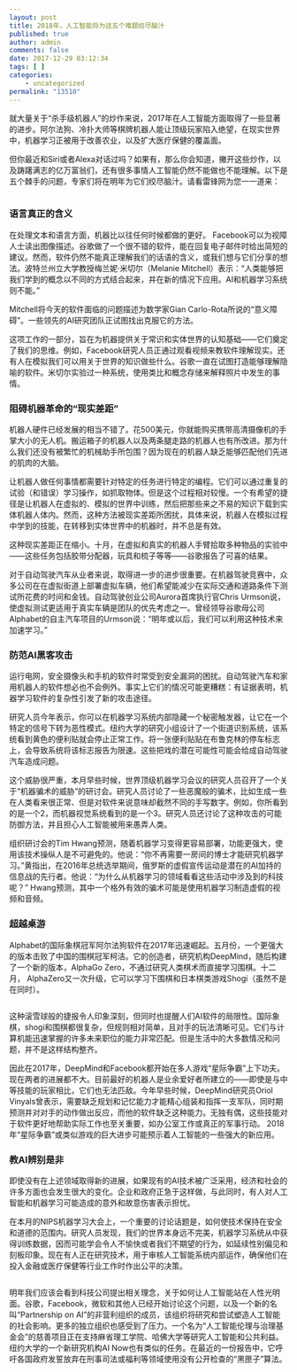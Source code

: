 ```yaml
---
layout: post
title: 2018年，人工智能将为这五个难题绞尽脑汁
published: true
author: admin
comments: false
date: 2017-12-29 03:12:34
tags: [ ]
categories:
    - uncategorized
permalink: "13510"
---
```

就大量关于“杀手级机器人”的炒作来说，2017年在人工智能方面取得了一些显著的进步。阿尔法狗、冷扑大师等棋牌机器人能让顶级玩家陷入绝望，在现实世界中，机器学习正被用于改善农业，以及扩大医疗保健的覆盖面。

但你最近和Siri或者Alexa对话过吗？如果有，那么你会知道，撇开这些炒作，以及踌躇满志的亿万富翁们，还有很多事情人工智能仍然不能做也不能理解。以下是五个棘手的问题，专家们将在明年为它们绞尽脑汁。请看雷锋网为您一一道来：

![]()

### 语言真正的含义

在处理文本和语言方面，机器比以往任何时候都做的更好。 Facebook可以为视障人士读出图像描述。谷歌做了一个很不错的软件，能在回复电子邮件时给出简短的建议。然而，软件仍然不能真正理解我们的话语的含义，或我们想与它们分享的想法。波特兰州立大学教授梅兰妮·米切尔（Melanie Mitchell）表示：“人类能够把我们学到的概念以不同的方式结合起来，并在新的情况下应用。AI和机器学习系统则不能。”

Mitchell将今天的软件面临的问题描述为数学家Gian Carlo-Rota所说的“意义障碍”。一些领先的AI研究团队正试图找出克服它的方法。

这项工作的一部分，旨在为机器提供关于常识和实体世界的认知基础——它们奠定了我们的思维。例如，Facebook研究人员正通过观看视频来教软件理解现实。还有人在模拟我们可以用关于世界的知识做些什么。谷歌一直在试图打造能够理解隐喻的软件。米切尔实验过一种系统，使用类比和概念存储来解释照片中发生的事情。

### 阻碍机器革命的“现实差距”

机器人硬件已经发展的相当不错了。花500美元，你就能购买携带高清摄像机的手掌大小的无人机。搬运箱子的机器人以及两条腿走路的机器人也有所改进。那为什么我们还没有被繁忙的机械助手所包围？因为现在的机器人缺乏能够匹配他们先进的肌肉的大脑。

让机器人做任何事情都需要针对特定的任务进行特定的编程。它们可以通过重复的试验（和错误）学习操作，如抓取物体。但是这个过程相对较慢。一个有希望的捷径是让机器人在虚拟的、模拟的世界中训练，然后把那些来之不易的知识下载到实体机器人体内。然而，这种方法被现实差距所困扰，具体来说，机器人在模拟过程中学到的技能，在转移到实体世界中的机器时，并不总是有效。

这种现实差距正在缩小。十月，在虚拟和真实的机器人手臂拾取多种物品的实验中——这些任务包括胶带分配器，玩具和梳子等等——谷歌报告了可喜的结果。

对于自动驾驶汽车从业者来说，取得进一步的进步很重要。在机器驾驶竞赛中，众多公司在在虚拟街道上部署虚拟车辆，他们希望能减少在实际交通和道路条件下测试所花费的时间和金钱。自动驾驶创业公司Aurora首席执行官Chris Urmson说，使虚拟测试更适用于真实车辆是团队的优先考虑之一。曾经领导谷歌母公司Alphabet的自主汽车项目的Urmson说：“明年或以后，我们可以利用这种技术来加速学习。”

### 防范AI黑客攻击

运行电网，安全摄像头和手机的软件时常受到安全漏洞的困扰。自动驾驶汽车和家用机器人的软件想必也不会例外。事实上它们的情况可能更糟糕：有证据表明，机器学习软件的复杂性引发了新的攻击途径。

研究人员今年表示，你可以在机器学习系统内部隐藏一个秘密触发器，让它在一个特定的信号下转为恶性模式。纽约大学的研究小组设计了一个街道识别系统，该系统看到黄色的便利贴就会停止正常工作。将一张便利贴贴在布鲁克林的停车标志上，会导致系统将该标志报告为限速。这些把戏的潜在可能性可能会给成自动驾驶汽车造成问题。

这个威胁很严重，本月早些时候，世界顶级机器学习会议的研究人员召开了一个关于“机器骗术的威胁”的研讨会。研究人员讨论了一些恶魔般的骗术，比如生成一些在人类看来很正常、但是对软件来说意味却截然不同的手写数字。例如，你所看到的是一个2，而机器视觉系统看到的是一个3。研究人员还讨论了这种攻击的可能防御方法，并且担心人工智能被用来愚弄人类。

组织研讨会的Tim Hwang预测，随着机器学习变得更容易部署，功能更强大，使用该技术操纵人是不可避免的。他说：“你不再需要一房间的博士才能研究机器学习。”黄指出，在2016年总统选举期间，俄罗斯的虚假宣传运动是潜在的AI加持的信息战的先行者。他说：“为什么从机器学习的领域看看这些活动中涉及到的科技呢？” Hwang预测，其中一个格外有效的骗术可能是使用机器学习制造虚假的视频和音频。

### 超越桌游

Alphabet的国际象棋冠军阿尔法狗软件在2017年迅速崛起。五月份，一个更强大的版本击败了中国的围棋冠军柯洁。它的创造者，研究机构DeepMind，随后构建了一个新的版本，AlphaGo Zero，不通过研究人类棋术而直接学习围棋。十二月， AlphaZero又一次升级，它可以学习下围棋和日本棋类游戏Shogi（虽然不是在同时）。

![]()

这种滚雪球般的捷报令人印象深刻，但同时也提醒人们AI软件的局限性。国际象棋，shogi和围棋都很复杂，但规则相对简单，且对手的玩法清晰可见。它们与计算机能迅速掌握的许多未来职位的能力非常匹配。但是生活中的大多数情况和问题，并不是这样结构整齐。

因此在2017年，DeepMind和Facebook都开始在多人游戏“星际争霸”上下功夫。现在两者的进展都不大。目前最好的机器人是业余爱好者所建立的——即使是与中等技能的玩家相比，它们也无法匹敌。今年早些时候，DeepMind研究员Oriol Vinyals曾表示，需要缺乏规划和记忆能力才能精心组装和指挥一支军队，同时期预测并对对手的动作做出反应，而他的软件缺乏这种能力。无独有偶，这些技能对于软件更好地帮助实际工作也至关重要，如办公室工作或真正的军事行动。 2018年“星际争霸”或类似游戏的巨大进步可能预示着人工智能的一些强大的新应用。

### 教AI辨别是非

即使没有在上述领域取得新的进展，如果现有的AI技术被广泛采用，经济和社会的许多方面也会发生很大的变化。企业和政府正急于这样做，与此同时，有人对人工智能和机器学习可能造成的意外和故意伤害表示担忧。

在本月的NIPS机器学习大会上，一个重要的讨论话题是，如何使技术保持在安全和道德的范围内。研究人员发现，我们的世界本身远不完美，机器学习系统从中获得训练数据，因而可能学会令人不愉快或者我们不期望的行为，如延续性别偏见和刻板印象。现在有人正在研究技术，用于审核人工智能系统内部运作，确保他们在投入金融或医疗保健等行业工作时作出公平的决策。

![]()

明年我们应该会看到科技公司提出相关理念，关于如何让人工智能站在人性光明面。谷歌，Facebook，微软和其他人已经开始讨论这个问题，以及一个新的名叫“Partnership on AI”的非营利组织的成员，该组织将研究和尝试塑造人工智能的社会影响。更多的独立组织也感受到了压力。一个名为“人工智能伦理与治理基金会”的慈善项目正在支持麻省理工学院、哈佛大学等研究人工智能和公共利益。纽约大学的一个新研究机构AI Now也有类似的任务。在最近的一份报告中，它呼吁各国政府发誓放弃在刑事司法或福利等领域使用没有公开检查的“黑匣子”算法。